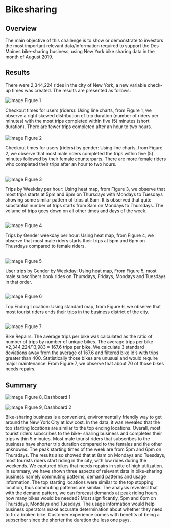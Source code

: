 # Bikesharing

## Overview
The main objective of this challenge is to show or demonstrate to investors the most
important relevant data/information required to support the Des Moines bike-sharing
business, using New York bike sharing data in the month of August 2019.

## Results

There were 2,344,224 rides in the city of New York, a new variable check-up times was
created. The results are presented as follows:

![image](https://github.com/Elfreda2019/Bikesharing/blob/main/Resources/fig1.png)
Figure 1

Checkout times for users (riders):
Using line charts, from Figure 1, we observe a right skewed distribution of trip duration
(number of riders per minutes) with the most trips completed within five (5) minutes
(short duration). There are fewer trips completed after an hour to two hours.



####

![image](https://github.com/Elfreda2019/Bikesharing/blob/main/Resources/fig2.png)
Figure 2

Checkout times for users (riders) by gender:
Using line charts, from Figure 2, we observe that most male riders completed the trips
within five (5) minutes followed by their female counterparts. There are more female
riders who completed their trips after an hour to two hours.


##

![image](https://github.com/Elfreda2019/Bikesharing/blob/main/Resources/fig3.png)
Figure 3

Trips by Weekday per hour:
Using heat map, from Figure 3, we observe that most trips starts at 5pm and 6pm on
Thursdays with Mondays to Tuesdays showing some similar pattern of trips at 8am. It is
observed that quite substantial number of trips starts from 8am on Mondays to
Thursdays. The volume of trips goes down on all other times and days of the week.

##

![image](https://github.com/Elfreda2019/Bikesharing/blob/main/Resources/fig4.png)
Figure 4

Trips by Gender weekday per hour:
Using heat map, from Figure 4, we observe that most male riders starts their trips at
5pm and 6pm on Thusrdays compared to female riders.

##


![image](https://github.com/Elfreda2019/Bikesharing/blob/main/Resources/fig5.png)
Figure 5

User trips by Gender by Weekday:
Using heat map, From Figure 5, most male subscribers book rides on Thursdays,
Fridays, Mondays and Tuesdays in that order.

##

![image](https://github.com/Elfreda2019/Bikesharing/blob/main/Resources/fig6.png)
Figure 6

Top Ending Location:
Using standard map, from Figure 6, we observe that most tourist riders ends their trips
in the business district of the city.


## 

![image](https://github.com/Elfreda2019/Bikesharing/blob/main/Resources/fig7.png)
Figure 7

Bike Repairs:
The average trips per bike was calculated as the ratio of number of trips by number of
unique bikes. The average trips per bike =2,344,224/13,983 = 167.6 trips per bike. We
calculate 3 standard deviations away from the average of 167.6 and filtered bike Id’s
with trips greater than 400. Statistically those bikes are unusual and would require major
maintenance. From Figure 7, we observe that about 70 of those bikes needs repairs.


## Summary
![image](https://github.com/Elfreda2019/Bikesharing/blob/main/Resources/fig8.png)
Figure 8, Dashboard 1


![image](https://github.com/Elfreda2019/Bikesharing/blob/main/Resources/fig9.png)
Figure 9, Dashboard 2

Bike-sharing business is a convenient, environmentally friendly way to get around the
New York City at low cost. In the data, it was revealed that the top starting locations are
similar to the top ending locations. Overall, most tourist riders subscribes to the bike-
sharing business and completes their trips within 5 minutes. Most male tourist riders
that subscribes to the business have shorter trip duration compared to the females and
the other unknowns. The peak starting times of the week are from 5pm and 6pm on
Thursdays. The results also showed that at 8am on Mondays and Tuesdays, most
tourists riders start riding in the city, with low rides during the weekends. We captured
bikes that needs repairs in spite of high utilization. In summary, we have shown three
aspects of relevant data in bike-sharing business namely commuting patterns, demand
patterns and usage information. The top starting locations were similar to the top
stopping location, thus commuting patterns are similar. The analysis revealed that with
the demand pattern, we can forecast demands at peak riding hours, how many bikes
would be needed? Most significantly, 5pm and 6pm on Thursdays, Mondays and
Tuesdays. The usage information would help business operators make accurate
determination about whether they need to fix a broken bike. Customer experience
comes with benefits of being a subscriber since the shorter the duration the less one
pays.



